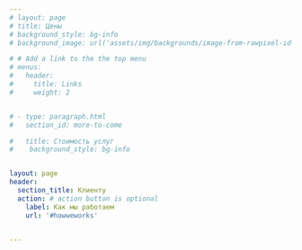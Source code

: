```yaml
---
# layout: page
# title: Цены
# background_style: bg-info
# background_image: url('assets/img/backgrounds/image-from-rawpixel-id-1199650-jpeg.jpg')

# # Add a link to the the top menu
# menus:
#   header:
#     title: Links
#     weight: 2


# - type: paragraph.html
#   section_id: more-to-come

#   title: Стоимость услуг
#    background_style: bg-info


layout: page
header:
  section_title: Клиенту
  action: # action button is optional
    label: Как мы работаем
    url: '#howweworks'


---
```




